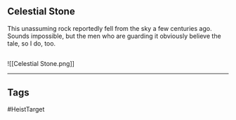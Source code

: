 ## Celestial Stone
This unassuming rock reportedly fell from the sky a few centuries ago. Sounds impossible,
but the men who are guarding it obviously believe the tale, so I do, too.
## 
![[Celestial Stone.png]]

---
## Tags
#HeistTarget